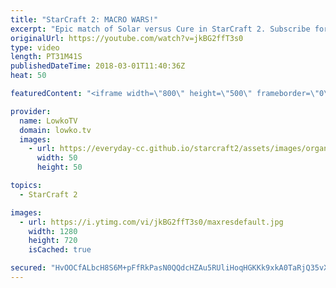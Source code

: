 ```yaml
---
title: "StarCraft 2: MACRO WARS!"
excerpt: "Epic match of Solar versus Cure in StarCraft 2. Subscribe for more videos: http://lowko.tv/youtube Zerg in real scale: https://goo.gl/1h7giL  The meta of Zerg versus Terran is all but decided yet. Players are continously trying out new unit compositions and strategies. In this match for example, we see"
originalUrl: https://youtube.com/watch?v=jkBG2ffT3s0
type: video
length: PT31M41S
publishedDateTime: 2018-03-01T11:40:36Z
heat: 50

featuredContent: "<iframe width=\"800\" height=\"500\" frameborder=\"0\" src=\"https://www.youtube.com/embed/jkBG2ffT3s0\" allow=\"accelerometer; autoplay; encrypted-media; gyroscope; picture-in-picture\" allowfullscreen></iframe>"

provider:
  name: LowkoTV
  domain: lowko.tv
  images:
    - url: https://everyday-cc.github.io/starcraft2/assets/images/organizations/lowko.tv-50x50.jpg
      width: 50
      height: 50

topics:
  - StarCraft 2

images:
  - url: https://i.ytimg.com/vi/jkBG2ffT3s0/maxresdefault.jpg
    width: 1280
    height: 720
    isCached: true

secured: "HvOOCfALbcH8S6M+pFfRkPasN0QQdcHZAu5RUliHoqHGKKk9xkA0TaRjQ35vXdF6t0xCMCIU+LSMQVxfjeP5otaNicqWTJdubSLvh/FygKL0/CRiAMTiZRyMYSwJkmOSJA0Um/3/xlcKN6nzBr6Gvx6YLmf2HlHScNLDr8+PdAzEiNVsCLkxoFCza85ag551bQ9wxtle3QpZbJKEDW0hdC2hLx/11ce0cZOnFsvQnp4cOBMJDNL2r0im5kw9GezBEnyzHG8pRA+0G+W4gURbAIAX1a2ULzvRjaPBm7EZ+m31t9JZgtsQ7NKjyLGIHpm0l+nV/WXMvEEUjJjkfWayMe89Ytg/ONieIBmjPslYAzBJ3bGfPP/Yf78Cns9SOP46hQ3vOH9WO3DH/s0o/Ycd15gdUQWbCZm0C4Q/9W3u8F0=;FzmpHhwGWkZbRNNGdwhvBA=="
---
```


